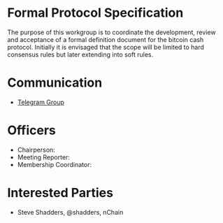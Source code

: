 # Formal Protocol Specification

The purpose of this workgroup is to coordinate the development, review and acceptance of a formal
definition document for the bitcoin cash protocol. Initially it is envisaged that the scope will be limited to
hard consensus rules but later extending into soft rules.

# Communication

* [Telegram Group](#)

# Officers

 * Chairperson: 
 * Meeting Reporter:
 * Membership Coordinator:

# Interested Parties
- Steve Shadders, @shadders, nChain
